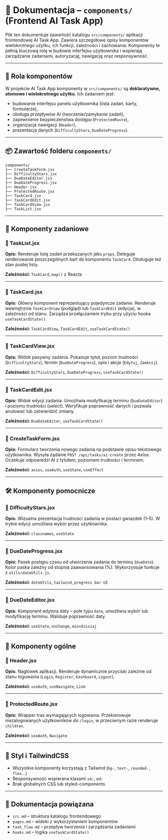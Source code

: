 # 🧩 Dokumentacja – `components/` (Frontend AI Task App)

Plik ten dokumentuje zawartość katalogu `src/components/` aplikacji frontendowej AI Task App. Zawiera szczegółowe opisy komponentów wielokrotnego użytku, ich funkcji, zależności i zachowania. Komponenty te pełnią kluczową rolę w budowie interfejsu użytkownika i wspierają zarządzanie zadaniami, autoryzację, nawigację oraz responsywność.

---

## 🧱 Rola komponentów

W projekcie AI Task App komponenty w `src/components/` są **deklaratywne, atomowe i wielokrotnego użytku**. Ich zadaniem jest:

- budowanie interfejsu panelu użytkownika (lista zadań, karty, formularze),
- obsługa przepływów AI (tworzenie/zamykanie zadań),
- zapewnienie bezpieczeństwa dostępu (`ProtectedRoute`),
- organizacja nawigacji (`Header`),
- prezentacja danych (`DifficultyStars`, `DueDateProgress`).

---

## 📦 Zawartość folderu `components/`

```
components/
├── CreateTaskForm.jsx
├── DifficultyStars.jsx
├── DueDateEditor.jsx
├── DueDateProgress.jsx
├── Header.jsx
├── ProtectedRoute.jsx
├── TaskCard.jsx
├── TaskCardEdit.jsx
├── TaskCardView.jsx
├── TaskList.jsx
```

---

## 🧠 Komponenty zadaniowe

### 🔸 TaskList.jsx

**Opis:** Renderuje listę zadań przekazanych jako `props`. Deleguje renderowanie poszczególnych kart do komponentu `TaskCard`. Obsługuje też stan pustej listy.

**Zależności:** `TaskCard`, `map()` z Reacta

---

### 🔸 TaskCard.jsx

**Opis:** Główny komponent reprezentujący pojedyncze zadanie. Renderuje wewnętrznie `TaskCardView` (podgląd) lub `TaskCardEdit` (edycja), w zależności od stanu. Zarządza przełączaniem trybu przy użyciu hooka `useTaskCardState()`.

**Zależności:** `TaskCardView`, `TaskCardEdit`, `useTaskCardState()`

---

### 🔸 TaskCardView.jsx

**Opis:** Widok pasywny zadania. Pokazuje tytuł, poziom trudności (`DifficultyStars`), termin (`DueDateProgress`), opis i akcje (`Edytuj`, `Zamknij`).

**Zależności:** `DifficultyStars`, `DueDateProgress`, `useTaskCardState()`

---

### 🔸 TaskCardEdit.jsx

**Opis:** Widok edycji zadania. Umożliwia modyfikację terminu (`DueDateEditor`) i poziomu trudności (select). Weryfikuje poprawność danych i pozwala anulować lub zatwierdzić zmiany.

**Zależności:** `DueDateEditor`, `useTaskCardState()`

---

### 🔸 CreateTaskForm.jsx

**Opis:** Formularz tworzenia nowego zadania na podstawie opisu tekstowego użytkownika. Wysyła żądanie `POST /api/tasks/ai-create` przez Axios. Oczekuje odpowiedzi AI z tytułem, poziomem trudności i terminem.

**Zależności:** `axios`, `useAuth`, `useState`, `useEffect`

---

## 🛠️ Komponenty pomocnicze

### 🔸 DifficultyStars.jsx

**Opis:** Wizualna prezentacja trudności zadania w postaci gwiazdek (1–5). W trybie edycji umożliwia wybór przez użytkownika.

**Zależności:** `classnames`, `useState`

---

### 🔸 DueDateProgress.jsx

**Opis:** Pasek postępu czasu od utworzenia zadania do terminu (`dueDate`). Kolor paska zależny od stopnia zaawansowania (%). Wykorzystuje funkcje z `utils/dateUtils.js`.

**Zależności:** `dateUtils`, `tailwind`, `progress bar UI`

---

### 🔸 DueDateEditor.jsx

**Opis:** Komponent edytora daty – pole typu `date`, umożliwia wybór lub modyfikację terminu. Waliduje poprawność daty.

**Zależności:** `useState`, `onChange`, `min=dzisiaj`

---

## 🔐 Komponenty ogólne

### 🔸 Header.jsx

**Opis:** Nagłówek aplikacji. Renderuje dynamicznie przyciski zależnie od stanu logowania (`Login`, `Register`, `Dashboard`, `Logout`).

**Zależności:** `useAuth`, `useNavigate`, `Link`

---

### 🔸 ProtectedRoute.jsx

**Opis:** Wrapper tras wymagających logowania. Przekierowuje niezalogowanych użytkowników do `/login`, w przeciwnym razie renderuje `children`.

**Zależności:** `useAuth`, `Navigate`

---

## 🧩 Styl i TailwindCSS

- Wszystkie komponenty korzystają z Tailwind (`bg-`, `text-`, `rounded-`, `flex`...)
- Responsywność wspierana klasami `sm:`, `md:`
- Brak globalnych CSS lub styled-components

---

## 📄 Dokumentacja powiązana

- `src.md` – struktura katalogu frontendowego
- `pages.md` – widoki z wykorzystaniem komponentów
- `task_flow.md` – przepływ tworzenia i zarządzania zadaniami
- `hooks.md` – logika `useTaskCardState()`
